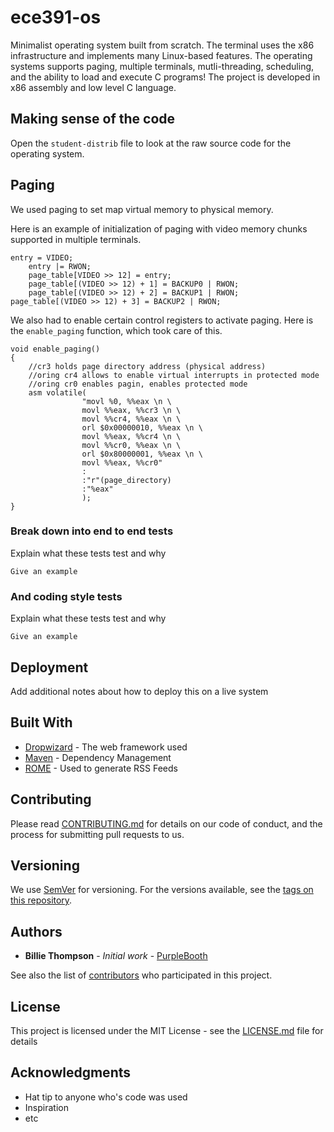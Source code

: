 # ece391-os

 Minimalist operating system built from scratch. The terminal uses the x86 infrastructure and implements many 
 Linux-based features. The operating systems supports paging, multiple terminals, mutli-threading, scheduling,
 and the ability to load and execute C programs! The project is developed in x86 assembly and low level C language. 
 
## Making sense of the code

Open the ```student-distrib``` file to look at the raw source code for the operating system. 

## Paging

We used paging to set map virtual memory to physical memory. 

Here is an example of initialization of paging with video memory chunks supported in multiple terminals.

```
entry = VIDEO;
    entry |= RWON;
    page_table[VIDEO >> 12] = entry;
    page_table[(VIDEO >> 12) + 1] = BACKUP0 | RWON;
    page_table[(VIDEO >> 12) + 2] = BACKUP1 | RWON;
page_table[(VIDEO >> 12) + 3] = BACKUP2 | RWON;
```
We also had to enable certain control registers to activate paging. Here is the ```enable_paging``` function,
which took care of this.

```
void enable_paging()
{
    //cr3 holds page directory address (physical address)
    //oring cr4 allows to enable virtual interrupts in protected mode
    //oring cr0 enables pagin, enables protected mode
    asm volatile(
                "movl %0, %%eax \n \
                movl %%eax, %%cr3 \n \
                movl %%cr4, %%eax \n \
                orl $0x00000010, %%eax \n \
                movl %%eax, %%cr4 \n \
                movl %%cr0, %%eax \n \
                orl $0x80000001, %%eax \n \
                movl %%eax, %%cr0"
                :
                :"r"(page_directory)
                :"%eax"
                );
}
```

### Break down into end to end tests

Explain what these tests test and why

```
Give an example
```

### And coding style tests

Explain what these tests test and why

```
Give an example
```

## Deployment

Add additional notes about how to deploy this on a live system

## Built With

* [Dropwizard](http://www.dropwizard.io/1.0.2/docs/) - The web framework used
* [Maven](https://maven.apache.org/) - Dependency Management
* [ROME](https://rometools.github.io/rome/) - Used to generate RSS Feeds

## Contributing

Please read [CONTRIBUTING.md](https://gist.github.com/PurpleBooth/b24679402957c63ec426) for details on our code of conduct, and the process for submitting pull requests to us.

## Versioning

We use [SemVer](http://semver.org/) for versioning. For the versions available, see the [tags on this repository](https://github.com/your/project/tags). 

## Authors

* **Billie Thompson** - *Initial work* - [PurpleBooth](https://github.com/PurpleBooth)

See also the list of [contributors](https://github.com/your/project/contributors) who participated in this project.

## License

This project is licensed under the MIT License - see the [LICENSE.md](LICENSE.md) file for details

## Acknowledgments

* Hat tip to anyone who's code was used
* Inspiration
* etc
